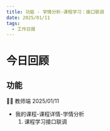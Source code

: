 ```yaml
---
title: 功能 - 学情分析-课程学习：接口联调
date: 2025/01/11
tags:
  - 工作日报
---
```


# 今日回顾

## 功能

👨‍🏫 教师端 2025/01/11

- 我的课程-课程详情-学情分析
  1. 课程学习接口联调
